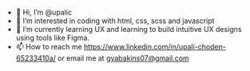 - 👋 Hi, I’m @upalic
- 👀 I’m interested in coding with html, css, scss and javascript
- 🌱 I’m currently learning UX and learning to build intuitive UX designs using tools like Figma.
- 📫 How to reach me https://www.linkedin.com/in/upali-choden-65233410a/ or email me at gyabakins07@gmail.com

<!---
upalic/upalic is a ✨ special ✨ repository because its `README.md` (this file) appears on your GitHub profile.
You can click the Preview link to take a look at your changes.
--->
